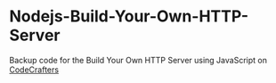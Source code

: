 # Nodejs-Build-Your-Own-HTTP-Server

Backup code for the Build Your Own HTTP Server using JavaScript on [CodeCrafters](https://codecrafters.io/)

